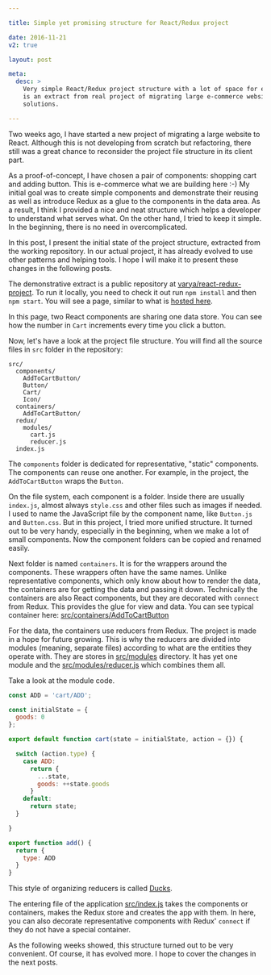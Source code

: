 ```yaml
---

title: Simple yet promising structure for React/Redux project

date: 2016-11-21
v2: true

layout: post

meta:
  desc: >
    Very simple React/Redux project structure with a lot of space for evolving into bigger but still neat project. This
    is an extract from real project of migrating large e-commerce website from old-school stack to modern cutting edge
    solutions.

---
```


Two weeks ago, I have started a new project of migrating a large website to React. Although this is not developing from
scratch but refactoring, there still was a great chance to reconsider the project file structure in its client part.

As a proof-of-concept, I have chosen a pair of components: shopping cart and adding button. This is e-commerce what we
are building here :-) My initial goal was to create simple components and demonstrate their reusing as well as introduce
Redux as a glue to the components in the data area. As a result, I think I provided a nice and neat structure which
helps a developer to understand what serves what. On the other hand, I tried to keep it simple. In the beginning, there
is no need in overcomplicated.

<excerpt/>
In this post, I present the initial state of the project structure, extracted from the working repository. In our actual
project, it has already evolved to use other patterns and helping tools. I hope I will make it to present these changes
in the following posts.

The demonstrative extract is a public repository at
[varya/react-redux-project](https://github.com/varya/react-redux-project). To run it locally, you need to check it out
run `npm install` and then `npm start`. You will see a page, similar to what is [hosted
here](http://varya.me/react-redux-project/index.html).

In this page, two React components are sharing one data store. You can see how the number in `Cart` increments every
time you click a button.

Now, let's have a look at the project file structure. You will find all the source files in `src` folder in the
repository:

```
src/
  components/
    AddToCartButton/
    Button/
    Cart/
    Icon/
  containers/
    AddToCartButton/
  redux/
    modules/
      cart.js
      reducer.js
  index.js
```

The `components` folder is dedicated for representative, "static" components. The components can reuse one another. For
example, in the project, the `AddToCartButton` wraps the `Button`.

On the file system, each component is a folder. Inside there are usually `index.js`, almost always `style.css` and other
files such as images if needed. I used to name the JavaScript file by the component name, like `Button.js` and
`Button.css`. But in this
project, I tried more unified structure. It turned out to be very handy, especially in the beginning, when we make a lot
of small components. Now the component folders can be copied and renamed easily.

Next folder is named `containers`. It is for the wrappers around the components. These wrappers often have the same
names. Unlike representative components, which only know about how to render the data, the containers are for getting
the data and passing it down. Technically the containers are also React components, but they are decorated with
`connect` from Redux. This provides the glue for view and data. You can see typical container here:
[src/containers/AddToCartButton](https://github.com/varya/react-redux-project/blob/eb0e7a24ba8a723ce373d3763c299b95661fdfc6/src/containers/AddToCartButton/index.js)

For the data, the containers use reducers from Redux. The project is made in a hope for future growing. This is why the
reducers are divided into modules (meaning, separate files) according to what are the entities they operate with. They
are stores in [src/modules](https://github.com/varya/react-redux-project/tree/master/src/redux/modules) directory. It
has yet one module and the
[src/modules/reducer.js](https://github.com/varya/react-redux-project/blob/master/src/redux/modules/reducer.js) which
combines them all.

Take a look at the module code.

```js
const ADD = 'cart/ADD';

const initialState = {
  goods: 0
};

export default function cart(state = initialState, action = {}) {

  switch (action.type) {
    case ADD:
      return {
        ...state,
        goods: ++state.goods
      }
    default:
      return state;
  }

}

export function add() {
  return {
    type: ADD
  }
}
```

This style of organizing reducers is called [Ducks](https://github.com/erikras/ducks-modular-redux).

The entering file of the application [src/index.js](https://github.com/varya/react-redux-project/blob/master/src/index.js)
takes the components or containers, makes the Redux store and creates the app with them. In here, you can also decorate
representative components with Redux' `connect` if they do not have a special container.

As the following weeks showed, this structure turned out to be very convenient. Of course, it has evolved more. I hope
to cover the changes in the next posts.
